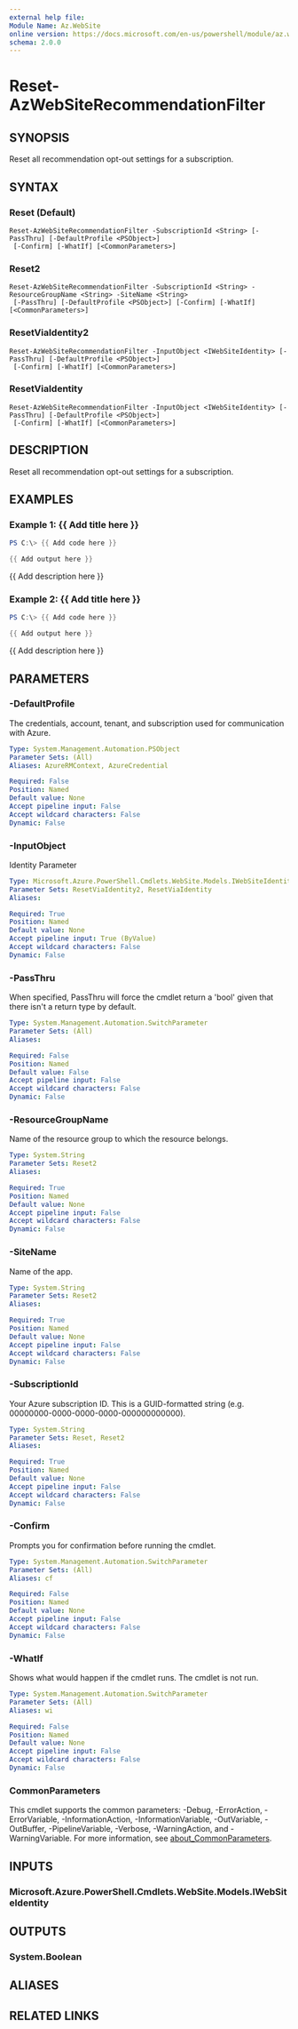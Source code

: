 ```yaml
---
external help file:
Module Name: Az.WebSite
online version: https://docs.microsoft.com/en-us/powershell/module/az.website/reset-azwebsiterecommendationfilter
schema: 2.0.0
---
```


# Reset-AzWebSiteRecommendationFilter

## SYNOPSIS
Reset all recommendation opt-out settings for a subscription.

## SYNTAX

### Reset (Default)
```
Reset-AzWebSiteRecommendationFilter -SubscriptionId <String> [-PassThru] [-DefaultProfile <PSObject>]
 [-Confirm] [-WhatIf] [<CommonParameters>]
```

### Reset2
```
Reset-AzWebSiteRecommendationFilter -SubscriptionId <String> -ResourceGroupName <String> -SiteName <String>
 [-PassThru] [-DefaultProfile <PSObject>] [-Confirm] [-WhatIf] [<CommonParameters>]
```

### ResetViaIdentity2
```
Reset-AzWebSiteRecommendationFilter -InputObject <IWebSiteIdentity> [-PassThru] [-DefaultProfile <PSObject>]
 [-Confirm] [-WhatIf] [<CommonParameters>]
```

### ResetViaIdentity
```
Reset-AzWebSiteRecommendationFilter -InputObject <IWebSiteIdentity> [-PassThru] [-DefaultProfile <PSObject>]
 [-Confirm] [-WhatIf] [<CommonParameters>]
```

## DESCRIPTION
Reset all recommendation opt-out settings for a subscription.

## EXAMPLES

### Example 1: {{ Add title here }}
```powershell
PS C:\> {{ Add code here }}

{{ Add output here }}
```

{{ Add description here }}

### Example 2: {{ Add title here }}
```powershell
PS C:\> {{ Add code here }}

{{ Add output here }}
```

{{ Add description here }}

## PARAMETERS

### -DefaultProfile
The credentials, account, tenant, and subscription used for communication with Azure.

```yaml
Type: System.Management.Automation.PSObject
Parameter Sets: (All)
Aliases: AzureRMContext, AzureCredential

Required: False
Position: Named
Default value: None
Accept pipeline input: False
Accept wildcard characters: False
Dynamic: False
```

### -InputObject
Identity Parameter

```yaml
Type: Microsoft.Azure.PowerShell.Cmdlets.WebSite.Models.IWebSiteIdentity
Parameter Sets: ResetViaIdentity2, ResetViaIdentity
Aliases:

Required: True
Position: Named
Default value: None
Accept pipeline input: True (ByValue)
Accept wildcard characters: False
Dynamic: False
```

### -PassThru
When specified, PassThru will force the cmdlet return a 'bool' given that there isn't a return type by default.

```yaml
Type: System.Management.Automation.SwitchParameter
Parameter Sets: (All)
Aliases:

Required: False
Position: Named
Default value: False
Accept pipeline input: False
Accept wildcard characters: False
Dynamic: False
```

### -ResourceGroupName
Name of the resource group to which the resource belongs.

```yaml
Type: System.String
Parameter Sets: Reset2
Aliases:

Required: True
Position: Named
Default value: None
Accept pipeline input: False
Accept wildcard characters: False
Dynamic: False
```

### -SiteName
Name of the app.

```yaml
Type: System.String
Parameter Sets: Reset2
Aliases:

Required: True
Position: Named
Default value: None
Accept pipeline input: False
Accept wildcard characters: False
Dynamic: False
```

### -SubscriptionId
Your Azure subscription ID.
This is a GUID-formatted string (e.g.
00000000-0000-0000-0000-000000000000).

```yaml
Type: System.String
Parameter Sets: Reset, Reset2
Aliases:

Required: True
Position: Named
Default value: None
Accept pipeline input: False
Accept wildcard characters: False
Dynamic: False
```

### -Confirm
Prompts you for confirmation before running the cmdlet.

```yaml
Type: System.Management.Automation.SwitchParameter
Parameter Sets: (All)
Aliases: cf

Required: False
Position: Named
Default value: None
Accept pipeline input: False
Accept wildcard characters: False
Dynamic: False
```

### -WhatIf
Shows what would happen if the cmdlet runs.
The cmdlet is not run.

```yaml
Type: System.Management.Automation.SwitchParameter
Parameter Sets: (All)
Aliases: wi

Required: False
Position: Named
Default value: None
Accept pipeline input: False
Accept wildcard characters: False
Dynamic: False
```

### CommonParameters
This cmdlet supports the common parameters: -Debug, -ErrorAction, -ErrorVariable, -InformationAction, -InformationVariable, -OutVariable, -OutBuffer, -PipelineVariable, -Verbose, -WarningAction, and -WarningVariable. For more information, see [about_CommonParameters](http://go.microsoft.com/fwlink/?LinkID=113216).

## INPUTS

### Microsoft.Azure.PowerShell.Cmdlets.WebSite.Models.IWebSiteIdentity

## OUTPUTS

### System.Boolean

## ALIASES

## RELATED LINKS

